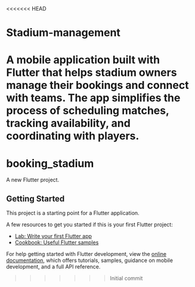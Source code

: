 <<<<<<< HEAD
# Stadium-management
A mobile application built with Flutter that helps stadium owners manage their bookings and connect with teams. The app simplifies the process of scheduling matches, tracking availability, and coordinating with players.
=======
# booking_stadium

A new Flutter project.

## Getting Started

This project is a starting point for a Flutter application.

A few resources to get you started if this is your first Flutter project:

- [Lab: Write your first Flutter app](https://docs.flutter.dev/get-started/codelab)
- [Cookbook: Useful Flutter samples](https://docs.flutter.dev/cookbook)

For help getting started with Flutter development, view the
[online documentation](https://docs.flutter.dev/), which offers tutorials,
samples, guidance on mobile development, and a full API reference.
>>>>>>> Initial commit
